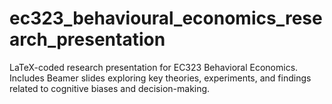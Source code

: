 # ec323_behavioural_economics_research_presentation
LaTeX-coded research presentation for EC323 Behavioral Economics. Includes Beamer slides exploring key theories, experiments, and findings related to cognitive biases and decision-making.
